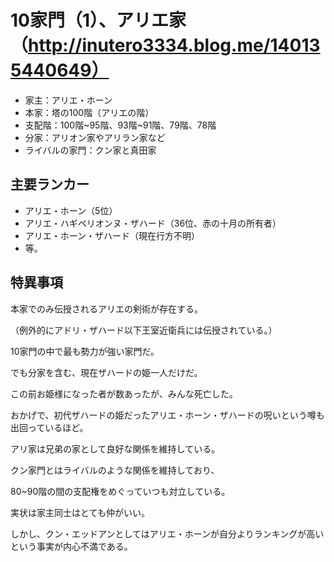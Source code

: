 # 10家門（1）、アリエ家（http://inutero3334.blog.me/140135440649）

- 家主：アリエ・ホーン
- 本家：塔の100階（アリエの階）
- 支配階：100階~95階、93階~91階、79階、78階
- 分家：アリオン家やアリラン家など
- ライバルの家門：クン家と真田家

## 主要ランカー
  - アリエ・ホーン（5位）
  - アリエ・ハギペリオンヌ・ザハード（36位、赤の十月の所有者）
  - アリエ・ホーン・ザハード（現在行方不明）
  - 等。

## 特異事項
本家でのみ伝授されるアリエの剣術が存在する。

（例外的にアドリ・ザハード以下王室近衛兵には伝授されている。）


10家門の中で最も勢力が強い家門だ。

でも分家を含む、現在ザハードの姫一人だけだ。

この前お姫様になった者が数あったが、みんな死亡した。

おかげで、初代ザハードの姫だったアリエ・ホーン・ザハードの呪いという噂も出回っているほど。


アリ家は兄弟の家として良好な関係を維持している。

クン家門とはライバルのような関係を維持しており、

80~90階の間の支配権をめぐっていつも対立している。

実状は家主同士はとても仲がいい。

しかし、クン・エッドアンとしてはアリエ・ホーンが自分よりランキングが高いという事実が内心不満である。
